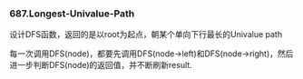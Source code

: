 ### 687.Longest-Univalue-Path

设计DFS函数，返回的是以root为起点，朝某个单向下行最长的Univalue path

每一次调用DFS(node)，都要先调用DFS(node->left)和DFS(node->right)，然后进一步判断DFS(node)的返回值，并不断刷新result.
